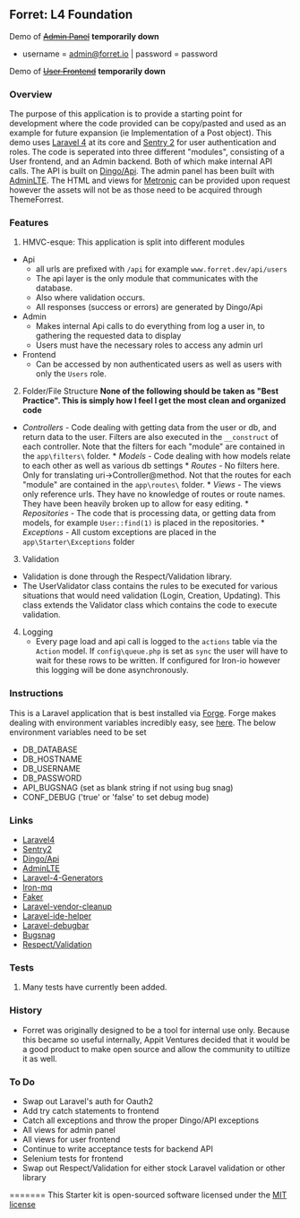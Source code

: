 ## Forret: L4 Foundation
Demo of ~~[Admin Panel](http://forret.io/admin/login)~~ **temporarily down**
  * username = admin@forret.io | password = password

Demo of ~~[User Frontend](http://forret.io/)~~ **temporarily down**

### Overview
The purpose of this application is to provide a starting point for development where the code provided can be copy/pasted and used as an example for future expansion (ie Implementation of a Post object). This demo uses [Laravel 4](https://github.com/laravel/laravel/tree/develop) at its core and [Sentry 2](https://github.com/cartalyst/sentry) for user authentication and roles. The code is seperated into three different "modules", consisting of a User frontend, and an Admin backend. Both of which make internal API calls. The API is built on [Dingo/Api](https://github.com/dingo/api). The admin panel has been built with [AdminLTE](https://github.com/almasaeed2010/AdminLTE). The HTML and views for [Metronic](http://themeforest.net/item/metronic-responsive-admin-dashboard-template/4021469?WT.ac=category_item&WT.z_author=keenthemes) can be provided upon request however the assets will not be as those need to be acquired through ThemeForrest.

### Features
 1. HMVC-esque: This application is split into different modules
  * Api
     * all urls are prefixed with `/api` for example `www.forret.dev/api/users`
     * The api layer is the only module that communicates with the database. 
     * Also where validation occurs.
     * All responses (success or errors) are generated by Dingo/Api
  * Admin
     * Makes internal Api calls to do everything from log a user in, to gathering the requested data to display
     * Users must have the necessary roles to access any admin url
  * Frontend
     * Can be accessed by non authenticated users as well as users with only the `Users` role.
 2. Folder/File Structure **None of the following should be taken as "Best Practice". This is simply how I feel I get the most clean and organized code**
   * *Controllers* - Code dealing with getting data from the user or db, and return data to the user. Filters are also executed in the `__construct` of each controller. Note that the filters for each "module" are contained in the `app\filters\` folder.
    * *Models* - Code dealing with how models relate to each other as well as various db settings
    * *Routes* - No filters here. Only for translating uri->Controller@method. Not that the routes for each "module" are contained in the `app\routes\` folder.
    * *Views* - The views only reference urls. They have no knowledge of routes or route names. They have been heavily broken up to allow for easy editing.
    * *Repositories* - The code that is processing data, or getting data from models, for example `User::find(1)` is placed in the repositories.
    * *Exceptions* - All custom exceptions are placed in the `app\Starter\Exceptions` folder
 3. Validation
  * Validation is done through the Respect/Validation library. 
  * The UserValidator class contains the rules to be executed for various situations that would need validation (Login, Creation, Updating). This class extends the Validator class which contains the code to execute validation.
 4. Logging
    * Every page load and api call is logged to the `actions` table via the `Action` model. If `config\queue.php` is set as `sync` the user will have to wait for these rows to be written. If configured for Iron-io however this logging will be done asynchronously.

### Instructions
This is a Laravel application that is best installed via [Forge](https://forge.laravel.com).  Forge makes dealing with environment variables incredibly easy, see [here](http://mattstauffer.co/blog/laravel-forge-using-environment-variables-for-environment-detection). The below environment variables need to be set
* DB_DATABASE
* DB_HOSTNAME
* DB_USERNAME
* DB_PASSWORD
* API_BUGSNAG (set as blank string if not using bug snag)
* CONF_DEBUG ('true' or 'false' to set debug mode)

### Links
* [Laravel4](https://github.com/laravel/laravel/tree/develop)
* [Sentry2](https://github.com/cartalyst/sentry)
* [Dingo/Api](https://github.com/dingo/api)
* [AdminLTE](https://github.com/almasaeed2010/AdminLTE)
* [Laravel-4-Generators](https://github.com/JeffreyWay/Laravel-4-Generators)
* [Iron-mq](https://github.com/iron-io/iron_mq_php)
* [Faker](https://github.com/fzaninotto/Faker)
* [Laravel-vendor-cleanup](https://github.com/barryvdh/laravel-vendor-cleanup)
* [Laravel-ide-helper](https://github.com/barryvdh/laravel-ide-helper)
* [Laravel-debugbar](https://github.com/barryvdh/laravel-debugbar)
* [Bugsnag](https://github.com/bugsnag/bugsnag-php)
* [Respect/Validation](https://github.com/Respect/Validation)

### Tests
1. Many tests have currently been added.

### History
* Forret was originally designed to be a tool for internal use only. Because this became so useful internally, Appit Ventures decided that it would be a good product to make open source and allow the community to utiltize it as well.

### To Do
* Swap out Laravel's auth for Oauth2
* Add try catch statements to frontend
* Catch all exceptions and throw the proper Dingo/API exceptions
* All views for admin panel
* All views for user frontend
* Continue to write acceptance tests for backend API
* Selenium tests for frontend
* Swap out Respect/Validation for either stock Laravel validation or other library

=======
This Starter kit is open-sourced software licensed under the [MIT license](http://opensource.org/licenses/MIT)